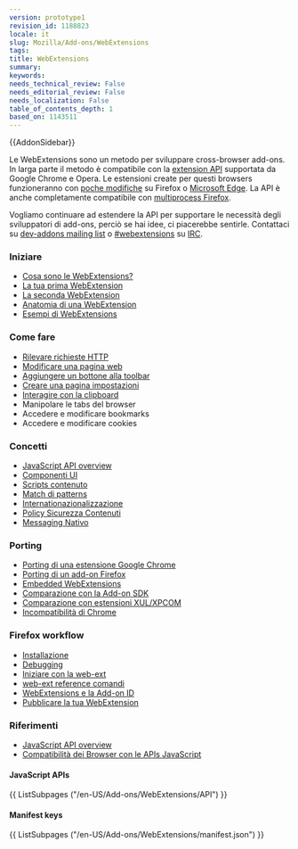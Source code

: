 ```yaml
---
version: prototype1
revision_id: 1188823
locale: it
slug: Mozilla/Add-ons/WebExtensions
tags: 
title: WebExtensions
summary: 
keywords: 
needs_technical_review: False
needs_editorial_review: False
needs_localization: False
table_of_contents_depth: 1
based_on: 1143511
---
```

<div>{{AddonSidebar}}</div>

<p>Le WebExtensions sono un metodo per sviluppare cross-browser add-ons. In larga parte il metodo è compatibile con la <a class="external-icon external" href="https://developer.chrome.com/extensions">extension API</a> supportata da Google Chrome e Opera. Le estensioni create per questi browsers funzioneranno con <a href="https://developer.mozilla.org/en-US/Add-ons/WebExtensions/Porting_from_Google_Chrome">poche modifiche</a> su Firefox o <a href="https://developer.microsoft.com/en-us/microsoft-edge/platform/documentation/extensions/">Microsoft Edge</a>. La API è anche completamente compatibile con <a href="https://developer.mozilla.org/en-US/Firefox/Multiprocess_Firefox">multiprocess Firefox</a>.</p>

<p>Vogliamo continuare ad estendere la API per supportare le necessità degli sviluppatori di add-ons, perciò se hai idee, ci piacerebbe sentirle. Contattaci su <a href="https://mail.mozilla.org/listinfo/dev-addons">dev-addons mailing list</a> o <a href="irc://irc.mozilla.org/webextensions">#webextensions</a> su <a href="https://wiki.mozilla.org/IRC">IRC</a>.</p>

<div class="row topicpage-table">
<div class="section">
<h3 id="Getting_started">Iniziare</h3>

<ul>
 <li><a href="/en-US/Add-ons/WebExtensions/What_are_WebExtensions">Cosa sono le WebExtensions?</a></li>
 <li><a href="/en-US/Add-ons/WebExtensions/Your_first_WebExtension">La tua prima WebExtension</a></li>
 <li><a href="/en-US/Add-ons/WebExtensions/Your_second_WebExtension">La seconda WebExtension</a></li>
 <li><a href="/en-US/Add-ons/WebExtensions/Anatomy_of_a_WebExtension">Anatomia di una WebExtension</a></li>
 <li><a href="/en-US/Add-ons/WebExtensions/Examples">Esempi di WebExtensions</a></li>
</ul>

<h3 id="How_to">Come fare</h3>

<ul>
 <li><a href="/en-US/docs/Mozilla/Add-ons/WebExtensions/Intercept_HTTP_requests">Rilevare richieste HTTP</a></li>
 <li><a href="/en-US/docs/Mozilla/Add-ons/WebExtensions/Modify_a_web_page">Modificare una pagina web</a></li>
 <li><a href="/en-US/docs/Mozilla/Add-ons/WebExtensions/Add_a_button_to_the_toolbar">Aggiungere un bottone alla toolbar</a></li>
 <li><a href="/en-US/docs/Mozilla/Add-ons/WebExtensions/Implement_a_settings_page">Creare una pagina impostazioni</a></li>
 <li><a href="/en-US/docs/Mozilla/Add-ons/WebExtensions/Interact_with_the_clipboard">Interagire con la clipboard</a></li>
 <li>Manipolare le tabs del browser</li>
 <li>Accedere e modificare bookmarks</li>
 <li>Accedere e modificare&nbsp;cookies</li>
</ul>

<h3 id="Concepts">Concetti</h3>

<ul>
 <li><a href="/en-US/docs/Mozilla/Add-ons/WebExtensions/API">JavaScript API overview</a></li>
 <li><a href="/en-US/docs/Mozilla/Add-ons/WebExtensions/User_interface_components">Componenti UI</a></li>
 <li><a href="/en-US/Add-ons/WebExtensions/Content_scripts">Scripts contenuto</a></li>
 <li><a href="/en-US/Add-ons/WebExtensions/Match_patterns">Match di patterns</a></li>
 <li><a href="/en-US/docs/Mozilla/Add-ons/WebExtensions/Internationalization">Internationazionalizzazione</a></li>
 <li><a href="/en-US/docs/Mozilla/Add-ons/WebExtensions/Content_Security_Policy">Policy Sicurezza Contenuti</a></li>
 <li><a href="/en-US/docs/Mozilla/Add-ons/WebExtensions/Native_messaging">Messaging Nativo</a></li>
</ul>

<h3 id="Porting">Porting</h3>

<ul>
 <li><a href="/en-US/Add-ons/WebExtensions/Porting_from_Google_Chrome">Porting di una estensione Google Chrome</a></li>
 <li><a href="/en-US/docs/Mozilla/Add-ons/WebExtensions/Porting_a_legacy_Firefox_add-on">Porting di un add-on Firefox</a></li>
 <li><a href="/en-US/docs/Mozilla/Add-ons/WebExtensions/Embedded_WebExtensions">Embedded WebExtensions</a></li>
 <li><a href="/en-US/docs/Mozilla/Add-ons/WebExtensions/Comparison_with_the_Add-on_SDK">Comparazione con la Add-on SDK</a></li>
 <li><a href="/en-US/docs/Mozilla/Add-ons/WebExtensions/Comparison_with_XUL_XPCOM_extensions">Comparazione con estensioni XUL/XPCOM</a></li>
 <li><a href="/en-US/docs/Mozilla/Add-ons/WebExtensions/Chrome_incompatibilities">Incompatibilità di Chrome</a></li>
</ul>

<h3 id="Firefox_workflow">Firefox workflow</h3>

<ul>
 <li><a href="/en-US/Add-ons/WebExtensions/Temporary_Installation_in_Firefox">Installazione</a></li>
 <li><a href="/en-US/Add-ons/WebExtensions/Debugging">Debugging</a></li>
 <li><a href="/en-US/docs/Mozilla/Add-ons/WebExtensions/Getting_started_with_web-ext">Iniziare con la web-ext</a></li>
 <li><a href="/en-US/docs/Mozilla/Add-ons/WebExtensions/web-ext_command_reference">web-ext reference comandi</a></li>
 <li><a href="/en-US/docs/Mozilla/Add-ons/WebExtensions/WebExtensions_and_the_Add-on_ID">WebExtensions e la Add-on ID</a></li>
 <li><a href="/en-US/docs/Mozilla/Add-ons/WebExtensions/Publishing_your_WebExtension">Pubblicare la tua WebExtension</a></li>
</ul>
</div>

<div class="section">
<h3 id="Reference">Riferimenti</h3>

<ul>
 <li><a href="/en-US/docs/Mozilla/Add-ons/WebExtensions/API">JavaScript API overview</a></li>
 <li><a href="/en-US/Add-ons/WebExtensions/Browser_support_for_JavaScript_APIs">Compatibilità dei Browser con le APIs JavaScript</a></li>
</ul>

<h4 id="JavaScript_APIs">JavaScript APIs</h4>

<div class="twocolumns">{{ ListSubpages ("/en-US/Add-ons/WebExtensions/API") }}</div>

<h4 id="Manifest_keys">Manifest keys</h4>

<div class="twocolumns">{{ ListSubpages ("/en-US/Add-ons/WebExtensions/manifest.json") }}</div>
</div>
</div>

